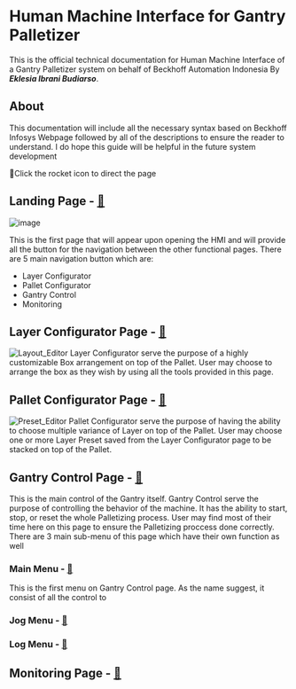# Human Machine Interface for Gantry Palletizer
This is the official technical documentation for Human Machine Interface of a Gantry Palletizer system on behalf of Beckhoff Automation Indonesia By ***Eklesia Ibrani Budiarso***.

## About
This documentation will include all the necessary syntax based on Beckhoff Infosys Webpage followed by all of the descriptions to ensure the reader to understand. I do hope this guide will be helpful in the future system development

🚀Click the rocket icon to direct the page

## Landing Page - [🚀](LandingPage/LandingPage.md)
![image](https://github.com/BuDinamo/HMI-GantryPalletizerBeckhoff/assets/117176956/7c6e0d7a-ad22-44a0-872b-581a4a0cf6ff)

This is the first page that will appear upon opening the HMI and will provide all the button for the navigation between the other functional pages. 
There are 5 main navigation button which are:
- Layer Configurator
- Pallet Configurator
- Gantry Control
- Monitoring
  
## Layer Configurator Page - [🚀](LayerConfigurator/LayerConfigurator.md)
![Layout_Editor](https://github.com/BuDinamo/HMI-GantryPalletizerBeckhoff/assets/117176956/141b19f3-b66b-45e3-85de-049c33b8b3f7)
Layer Configurator serve the purpose of a highly customizable Box arrangement on top of the Pallet. User may choose to arrange the box as they wish by using all the tools provided in this page.

## Pallet Configurator Page - [🚀](PalletConfigurator/PalletConfigurator.md)
![Preset_Editor](https://github.com/BuDinamo/HMI-GantryPalletizerBeckhoff/assets/117176956/0f5ce9e3-dc16-46ae-9161-c72868c35e68)
Pallet Configurator serve the purpose of having the ability to choose multiple variance of Layer on top of the Pallet. User may choose one or more Layer Preset saved from the Layer Configurator page to be stacked on top of the Pallet.

## Gantry Control Page - [🚀](GantryControl/GantryControl.md)

This is the main control of the Gantry itself. Gantry Control serve the purpose of controlling the behavior of the machine. It has the ability to start, stop, or reset the whole Palletizing process. User may find most of their time here on this page to ensure the Palletizing proccess done correctly. There are 3 main sub-menu of this page which have their own function as well
### Main Menu - [🚀](GantryControl/MainMenu.md)
This is the first menu on Gantry Control page. As the name suggest, it consist of all the control to 
### Jog Menu - [🚀](GantryControl/JogMenu.md)
### Log Menu - [🚀](GantryControl/LogMenu.md)
## Monitoring Page - [🚀](Monitoring/Monitoring.md)
